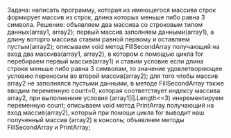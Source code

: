 Задача: написать программу, которая из имеющегося массива строк формирует массив из строк, длина которых меньше либо равна 3 символа.
Решение:
объявляем два массива со строковым типом данных(array1, array2);
первый массив заполняем данными(array1), а длину воторго массива ставим равной первому и оставляем пустым(array2);
описываем void метод FillSecondArray получающий на вход два массива(array1, array2), в котором с помощъю цикла for перебираем первый массив(array1) и ставим условие если длина строки меньше либо равна 3 символам, то значение удовлетворяющее условию переносим во второй массив(array2);
для того чтобы массив array2 не заполнялся пустыми данными, в методе FillSecondArray также вводим переменную count=0, которая соответствует индексу массива array2, при выполнениие условия (array1[i].Length<=3) инкрементируем переменную count;
описываем void метод PrintArray получающий на вход массив(array2), который при помощи цикла for выводит наш полученный массив (array2) в консоль;
объявляем методы FillSecondArray и PrintArray;


